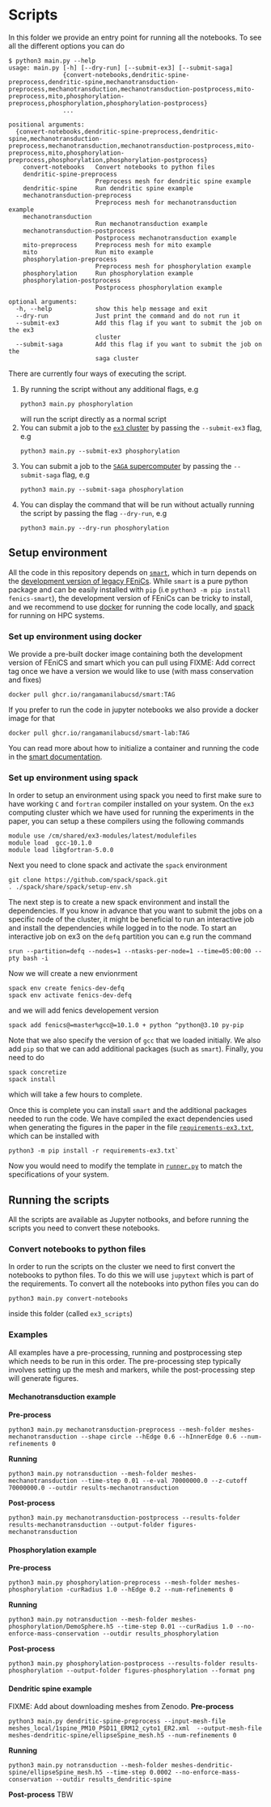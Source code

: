 # Scripts

In this folder we provide an entry point for running all the notebooks. To see all the different options you can do
```
$ python3 main.py --help
usage: main.py [-h] [--dry-run] [--submit-ex3] [--submit-saga]
               {convert-notebooks,dendritic-spine-preprocess,dendritic-spine,mechanotransduction-preprocess,mechanotransduction,mechanotransduction-postprocess,mito-preprocess,mito,phosphorylation-preprocess,phosphorylation,phosphorylation-postprocess}
               ...

positional arguments:
  {convert-notebooks,dendritic-spine-preprocess,dendritic-spine,mechanotransduction-preprocess,mechanotransduction,mechanotransduction-postprocess,mito-preprocess,mito,phosphorylation-preprocess,phosphorylation,phosphorylation-postprocess}
    convert-notebooks   Convert notebooks to python files
    dendritic-spine-preprocess
                        Preprocess mesh for dendritic spine example
    dendritic-spine     Run dendritic spine example
    mechanotransduction-preprocess
                        Preprocess mesh for mechanotransduction example
    mechanotransduction
                        Run mechanotransduction example
    mechanotransduction-postprocess
                        Postprocess mechanotransduction example
    mito-preprocess     Preprocess mesh for mito example
    mito                Run mito example
    phosphorylation-preprocess
                        Preprocess mesh for phosphorylation example
    phosphorylation     Run phosphorylation example
    phosphorylation-postprocess
                        Postprocess phosphorylation example

optional arguments:
  -h, --help            show this help message and exit
  --dry-run             Just print the command and do not run it
  --submit-ex3          Add this flag if you want to submit the job on the ex3
                        cluster
  --submit-saga         Add this flag if you want to submit the job on the
                        saga cluster
```

There are currently four ways of executing the script. 

1. By running the script without any additional flags, e.g
    ```
    python3 main.py phosphorylation
    ```
    will run the script directly as a normal script
2. You can submit a job to the [`ex3` cluster](https://www.ex3.simula.no) by passing the `--submit-ex3` flag, e.g
    ```
    python3 main.py --submit-ex3 phosphorylation
    ```
3. You can submit a job to the [`SAGA` supercomputer](https://documentation.sigma2.no/hpc_machines/saga.html) by passing the `--submit-saga` flag, e.g
    ```
    python3 main.py --submit-saga phosphorylation
    ```
4. You can display the command that will be run without actually running the script by passing the flag `--dry-run`, e.g
    ```
    python3 main.py --dry-run phosphorylation
    ```    


## Setup environment 
All the code in this repository depends on [`smart`](https://rangamanilabucsd.github.io/smart), which in turn depends on the [development version of legacy FEniCs](https://bitbucket.org/fenics-project/dolfin/src/master/). While `smart` is a pure python package and can be easily installed with `pip` (i.e `python3 -m pip install fenics-smart`), the development version of FEniCs can be tricky to install, and we recommend to use [docker](https://www.docker.com) for running the code locally, and [spack](https://spack.io) for running on HPC systems.

### Set up environment using docker

We provide a pre-built docker image containing both the development version of FEniCS and smart which you can pull using 
FIXME: Add correct tag once we have a version we would like to use (with mass conservation and fixes)
```
docker pull ghcr.io/rangamanilabucsd/smart:TAG
```
If you prefer to run the code in jupyter notebooks we also provide a docker image for that
```
docker pull ghcr.io/rangamanilabucsd/smart-lab:TAG
```
You can read more about how to initialize a container and running the code in the [smart documentation](https://rangamanilabucsd.github.io/smart/README.html#installation).


### Set up environment using spack

In order to setup an environment using spack you need to first make sure to have working `C`  and `fortran` compiler installed on your system. On the `ex3` computing cluster which we have used for running the experiments in the paper, you can setup a these compilers using the following commands
```
module use /cm/shared/ex3-modules/latest/modulefiles
module load  gcc-10.1.0
module load libgfortran-5.0.0
```
Next you need to clone spack and activate the `spack` environment
```
git clone https://github.com/spack/spack.git
. ./spack/share/spack/setup-env.sh
```
The next step is to create a new spack environment and install the dependencies. If you know in advance that you want to submit the jobs on a specific node of the cluster, it might be beneficial to run an interactive job and install the dependencies while logged in to the node. To start an interactive job on ex3 on the `defq` partition you can e.g run the command
```
srun --partition=defq --nodes=1 --ntasks-per-node=1 --time=05:00:00 --pty bash -i
```
Now we will create a new envionrment
```
spack env create fenics-dev-defq
spack env activate fenics-dev-defq
```
and we will add fenics developement version
```
spack add fenics@=master%gcc@=10.1.0 + python ^python@3.10 py-pip
```
Note that we also specify the version of `gcc` that we loaded initially. We also add `pip` so that we can add additional packages (such as `smart`). Finally, you need to do
```
spack concretize
spack install
```
which will take a few hours to complete. 

Once this is complete you can install `smart` and the additional packages needed to run the code. We have compiled the exact dependencies used when generating the figures in the paper in the file [`requirements-ex3.txt`](requirements-ex3.txt), which can be installed with 
```
python3 -m pip install -r requirements-ex3.txt`
```
Now you would need to modify the template in [`runner.py`](runner.py) to match the specifications of your system.




## Running the scripts

All the scripts are available as Jupyter notbooks, and before running the scripts you need to convert these notebooks.


### Convert notebooks to python files
In order to run the scripts on the cluster we need to first convert the notebooks to python files. To do this we will use `jupytext` which is part of the requirements. To convert all the notebooks into python files you can do
```
python3 main.py convert-notebooks
```
inside this folder (called `ex3_scripts`)

### Examples

All examples have a pre-processing, running and postprocessing step which needs to be run in this order. The pre-processing step typically involves setting up the mesh and markers, while the post-processing step will generate figures. 

#### Mechanotransduction example
**Pre-process**
```
python3 main.py mechanotransduction-preprocess --mesh-folder meshes-mechanotransduction --shape circle --hEdge 0.6 --hInnerEdge 0.6 --num-refinements 0
```

**Running**
```
python3 main.py notransduction --mesh-folder meshes-mechanotransduction --time-step 0.01 --e-val 70000000.0 --z-cutoff 70000000.0 --outdir results-mechanotransduction
```

**Post-process**
```
python3 main.py mechanotransduction-postprocess --results-folder results-mechanotransduction --output-folder figures-mechanotransduction
```

#### Phosphorylation example
**Pre-process**
```
python3 main.py phosphorylation-preprocess --mesh-folder meshes-phosphorylation -curRadius 1.0 --hEdge 0.2 --num-refinements 0
```

**Running**
```
python3 main.py notransduction --mesh-folder meshes-phosphorylation/DemoSphere.h5 --time-step 0.01 --curRadius 1.0 --no-enforce-mass-conservation --outdir results_phosphorylation
```

**Post-process**
```
python3 main.py phosphorylation-postprocess --results-folder results-phosphorylation --output-folder figures-phosphorylation --format png
```


#### Dendritic spine example

FIXME: Add about downloading meshes from Zenodo.
**Pre-process**
```
python3 main.py dendritic-spine-preprocess --input-mesh-file meshes_local/1spine_PM10_PSD11_ERM12_cyto1_ER2.xml  --output-mesh-file meshes-dendritic-spine/ellipseSpine_mesh.h5 --num-refinements 0
```

**Running**
```
python3 main.py notransduction --mesh-folder meshes-dendritic-spine/ellipseSpine_mesh.h5 --time-step 0.0002 --no-enforce-mass-conservation --outdir results_dendritic-spine
```

**Post-process**
TBW